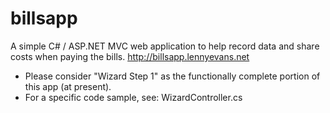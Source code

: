 # billsapp
A simple C# / ASP.NET MVC web application to help record data and share costs when paying the bills. http://billsapp.lennyevans.net


- Please consider "Wizard Step 1" as the functionally complete portion of this app (at present).
- For a specific code sample, see: WizardController.cs
